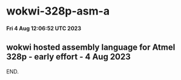 # wokwi-328p-asm-a

#### Fri  4 Aug 12:06:52 UTC 2023

## wokwi hosted assembly language for Atmel 328p - early effort - 4 Aug 2023

END.
